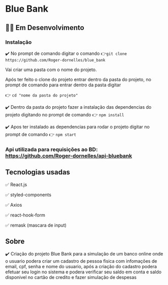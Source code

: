 # Blue Bank


## :red_circle::red_circle: Em Desenvolvimento

### Instalação

:heavy_check_mark: No prompt de comando digitar o comando :point_right:`git clone https://github.com/Roger-dornelles/blue_bank `

Vai criar uma pasta com o nome do projeto.

Após ter feito o clone do projeto entrar dentro da pasta do projeto, no prompt de comando para entrar dentro da pasta digitar 

:point_right: `cd "nome da pasta do projeto"`

:heavy_check_mark: Dentro da pasta do projeto fazer a instalação das dependencias do projeto digitando no prompt de comando :point_right: `npm install`

:heavy_check_mark: Apos ter instalado as dependencias para rodar o projeto digitar no prompt de comando :point_right: ` npm start `

### Api utilizada para requisições ao BD:  https://github.com/Roger-dornelles/api-bluebank 

## Tecnologias usadas

:white_check_mark: React.js

:white_check_mark: styled-components

:white_check_mark: Axios

:white_check_mark: react-hook-form

:white_check_mark: remask (mascara de input)

## Sobre

:heavy_check_mark: Criação do projeto Blue Bank para a simulação de um banco online onde o usuario podera criar um cadastro de pessoa fisica com infomações de email, cpf, senha e nome do usuario, após a criação do cadastro podera efetuar seu login no sistema e podera verificar seu saldo em conta e saldo disponivel no cartão de credito e fazer simulação de despesas


